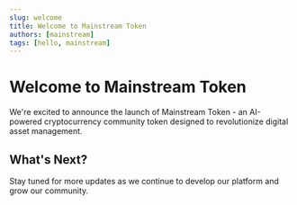 ```yaml
---
slug: welcome
title: Welcome to Mainstream Token
authors: [mainstream]
tags: [hello, mainstream]
---
```


# Welcome to Mainstream Token

<!-- truncate -->

We're excited to announce the launch of Mainstream Token - an AI-powered cryptocurrency community token designed to revolutionize digital asset management.

## What's Next?

Stay tuned for more updates as we continue to develop our platform and grow our community.
